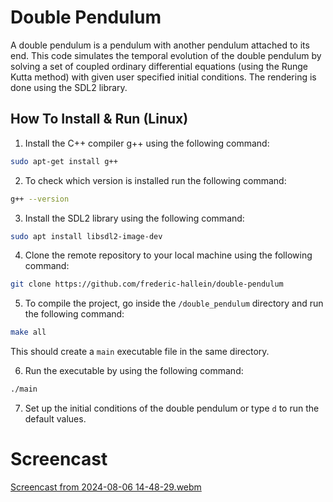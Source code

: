 # Double Pendulum
A double pendulum is a pendulum with another pendulum attached to its end. This code simulates the temporal evolution of the
double pendulum by solving a set of coupled ordinary differential equations (using the Runge Kutta method) with given user specified
initial conditions. The rendering is done using the SDL2 library. 

## How To Install & Run (Linux)

1. Install the C++ compiler g++ using the following command:
```bash
sudo apt-get install g++
```

2. To check which version is installed run the following command:
```bash
g++ --version
```

3. Install the SDL2 library using the following command:
```bash
sudo apt install libsdl2-image-dev
```

4. Clone the remote repository to your local machine using the following command:
```bash
git clone https://github.com/frederic-hallein/double-pendulum
```
5. To compile the project, go inside the `/double_pendulum` directory and run the following command: 
```bash
make all
``` 
This should create a `main` executable file in the same directory. 

6. Run the executable by using the following command: 
```bash
./main
```

7. Set up the initial conditions of the double pendulum or type `d` to run the default values. 

# Screencast

[Screencast from 2024-08-06 14-48-29.webm](https://github.com/user-attachments/assets/11727669-aa58-4828-b112-ed4d8f248b12)
